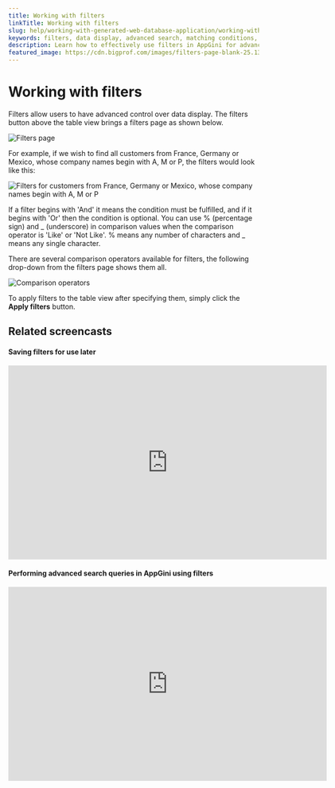 ```yaml
---
title: Working with filters
linkTitle: Working with filters
slug: help/working-with-generated-web-database-application/working-with-filters
keywords: filters, data display, advanced search, matching conditions, saving filters
description: Learn how to effectively use filters in AppGini for advanced data display and search capabilities.
featured_image: https://cdn.bigprof.com/images/filters-page-blank-25.13.png
---
```


# Working with filters

Filters allow users to have advanced control over data display. The
filters button above the table view brings a filters page as shown below.


![Filters page](https://cdn.bigprof.com/images/filters-page-blank-25.13.png "Blank filters page")


For example, if we wish to find all customers from France, Germany or
Mexico, whose company names begin with A, M or P, the filters would look
like this:


![Filters for customers from France, Germany or Mexico, whose company names begin with A, M or P](https://cdn.bigprof.com/images/advanced-filters-example-25.13.png "Filters for customers from France, Germany or Mexico, whose company names begin with A, M or P")


If a filter begins with 'And' it means the condition must be
fulfilled, and if it begins with 'Or' then the condition is optional.
You can use % (percentage sign) and \_ (underscore) in comparison values
when the comparison operator is 'Like' or 'Not Like'. % means any
number of characters and \_ means any single character.

There are several comparison operators available for filters, the
following drop-down from the filters page shows them all.


![](https://cdn.bigprof.com/appgini-desktop/help/working-with-filters-3.png "Comparison operators")


To apply filters to the table view after specifying them, simply click
the **Apply filters** button.

## Related screencasts

#### Saving filters for use later

<iframe width="640" height="390" src="https://www.youtube.com/embed/7gMWoVh62wU" frameborder="0" allowfullscreen=""></iframe>

#### Performing advanced search queries in AppGini using filters

<iframe width="640" height="390" src="https://www.youtube.com/embed/BNSFbWXWBJA" frameborder="0" allowfullscreen=""></iframe>



